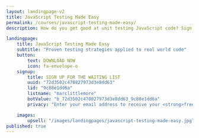 ```yaml
---
layout: landingpage-v2
title: JavaScript Testing Made Easy
permalink: /courses/javascript-testing-made-easy/
description: How do you get good at unit testing JavaScript code? Sign up for this course to find out

landingpage:
    title: JavaScript Testing Made Easy
    subtitle: "Proven testing strategies applied to real world code"
    button:
        text: DOWNLOAD NOW
        icon: fa-envelope-o
    signup:
        title: SIGN UP FOR THE WAITING LIST
        uuid: "72d3502c470827973d3e8dd63"
        lid: "9c88e1dd6a"
        listname: "marclittlemore"
        botValue: "b_72d3502c470827973d3e8dd63_9c88e1dd6a"
        privacy: "Enter your email address to receive your <strong>free guide</strong>. You'll also be added to my mailing list and be the first to know when I have new freebies to give away.<br />And don't worry, I hate spam as much as you do: your email address will <strong>never</strong> be shared."

    images:
        upsell: "/images/landingpages/javascript-testing-made-easy.jpg"
published: true
---
```

